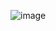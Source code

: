 ![image](https://github.com/kdalangan/kdalangan.github.io/assets/143077703/bb3b73ed-dd0d-4eaf-9092-c6484f7ff708)


